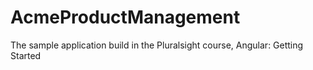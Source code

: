 # AcmeProductManagement
The sample application build in the Pluralsight course, Angular: Getting Started
